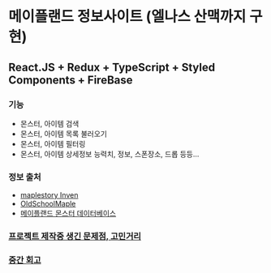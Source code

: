 # 메이플랜드 정보사이트 (엘나스 산맥까지 구현)

## React.JS + Redux + TypeScript + Styled Components + FireBase

### 기능
- 몬스터, 아이템 검색
- 몬스터, 아이템 목록 불러오기
- 몬스터, 아이템 필터링
- 몬스터, 아이템 상세정보 능력치, 정보, 스폰장소, 드롭 등등...

### 정보 출처
- [maplestory Inven](https://maple.inven.co.kr/)
- [OldSchoolMaple](https://osmlib.com/)
- [메이플랜드 몬스터 데이터베이스](https://docs.google.com/spreadsheets/d/e/2PACX-1vRzJv59FQx8Hv48druF4Y8HLSXZgu5nqO9leuUm7BsVHWYr_P7NG8IChPffErXqy8Fw1TB8pwRgmCE3/pubhtml#)

### [프로젝트 제작중 생긴 문제점, 고민거리](https://velog.io/@geun99/react-%ED%94%84%EB%A1%9C%EC%A0%9D%ED%8A%B8-%EB%A9%94%EC%9D%B4%ED%94%8C%EB%9E%9C%EB%93%9C-%EC%A0%95%EB%B3%B4%EC%82%AC%EC%9D%B4%ED%8A%B8)

### [중간 회고](https://velog.io/write?id=597aceda-28cd-46f1-9a25-5fe24d6a2ec6)

